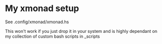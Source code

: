 # My xmonad setup


See .config/xmonad/xmonad.hs

This won't work if you just drop it in your system and is highly dependant on my collection of custom bash scripts in _scripts















